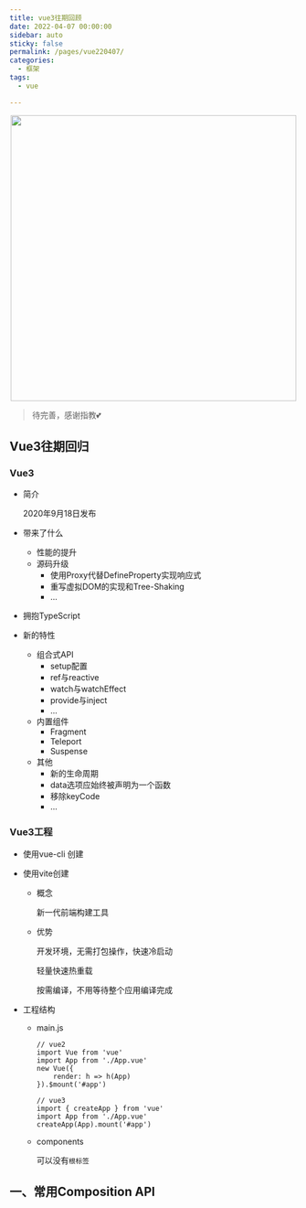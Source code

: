 ```yaml
---
title: vue3往期回顾
date: 2022-04-07 00:00:00
sidebar: auto
sticky: false
permalink: /pages/vue220407/
categories: 
  - 框架
tags: 
  - vue

---
```


<p align="center">
  <img width="500" src="https://p18.qhimg.com/bdr/__85/d/_open360/20140924wzk/746.jpg"/>
</p>


> 待完善，感谢指教💕
> <!-- more -->

## Vue3往期回归

### Vue3

- 简介

  2020年9月18日发布

- 带来了什么

  - 性能的提升
  - 源码升级
    - 使用Proxy代替DefineProperty实现响应式
    - 重写虚拟DOM的实现和Tree-Shaking
    - ...

- 拥抱TypeScript

- 新的特性

  - 组合式API
    - setup配置
    - ref与reactive
    - watch与watchEffect
    - provide与inject
    - ...
  - 内置组件
    - Fragment
    - Teleport
    - Suspense
  - 其他
    - 新的生命周期
    - data选项应始终被声明为一个函数
    - 移除keyCode
    - ...

### Vue3工程

- 使用vue-cli 创建

- 使用vite创建

  - 概念

    新一代前端构建工具

  - 优势

    开发环境，无需打包操作，快速冷启动

    轻量快速热重载

    按需编译，不用等待整个应用编译完成

- 工程结构

  - main.js

    ```vue
    // vue2
    import Vue from 'vue'
    import App from './App.vue'
    new Vue({
    	render: h => h(App)
    }).$mount('#app')
    
    // vue3
    import { createApp } from 'vue'
    import App from './App.vue'
    createApp(App).mount('#app')
    ```

  - components
  
    可以没有`根标签`

## 一、常用Composition API

